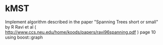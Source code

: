 # kMST

 Implement algorithm described in the paper "Spanning Trees short or small"
  by R Ravi et al ( http://www.ccs.neu.edu/home/koods/papers/ravi96spanning.pdf )  page 10
  using boost::graph
